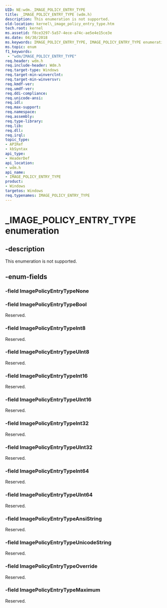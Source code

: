 ```yaml
---
UID: NE:wdm._IMAGE_POLICY_ENTRY_TYPE
title: _IMAGE_POLICY_ENTRY_TYPE (wdm.h)
description: This enumeration is not supported.
old-location: kernel\_image_policy_entry_type.htm
tech.root: kernel
ms.assetid: f8ce3297-5a57-4ece-a74c-ae5e4e15ce3e
ms.date: 04/30/2018
ms.keywords: IMAGE_POLICY_ENTRY_TYPE, IMAGE_POLICY_ENTRY_TYPE enumeration [Kernel-Mode Driver Architecture], ImagePolicyEntryTypeAnsiString, ImagePolicyEntryTypeBool, ImagePolicyEntryTypeInt16, ImagePolicyEntryTypeInt32, ImagePolicyEntryTypeInt64, ImagePolicyEntryTypeInt8, ImagePolicyEntryTypeMaximum, ImagePolicyEntryTypeUInt16, ImagePolicyEntryTypeUInt32, ImagePolicyEntryTypeUInt64, ImagePolicyEntryTypeUInt8, ImagePolicyEntryTypeUnicodeString, _IMAGE_POLICY_ENTRY_TYPE, kernel._image_policy_entry_type, wdm/IMAGE_POLICY_ENTRY_TYPE, wdm/ImagePolicyEntryTypeAnsiString, wdm/ImagePolicyEntryTypeBool, wdm/ImagePolicyEntryTypeInt16, wdm/ImagePolicyEntryTypeInt32, wdm/ImagePolicyEntryTypeInt64, wdm/ImagePolicyEntryTypeInt8, wdm/ImagePolicyEntryTypeMaximum, wdm/ImagePolicyEntryTypeUInt16, wdm/ImagePolicyEntryTypeUInt32, wdm/ImagePolicyEntryTypeUInt64, wdm/ImagePolicyEntryTypeUInt8, wdm/ImagePolicyEntryTypeUnicodeString
ms.topic: enum
f1_keywords:
 - "wdm/IMAGE_POLICY_ENTRY_TYPE"
req.header: wdm.h
req.include-header: Wdm.h
req.target-type: Windows
req.target-min-winverclnt: 
req.target-min-winversvr: 
req.kmdf-ver: 
req.umdf-ver: 
req.ddi-compliance: 
req.unicode-ansi: 
req.idl: 
req.max-support: 
req.namespace: 
req.assembly: 
req.type-library: 
req.lib: 
req.dll: 
req.irql: 
topic_type:
- APIRef
- kbSyntax
api_type:
- HeaderDef
api_location:
- wdm.h
api_name:
- IMAGE_POLICY_ENTRY_TYPE
product:
- Windows
targetos: Windows
req.typenames: IMAGE_POLICY_ENTRY_TYPE
---
```


# _IMAGE_POLICY_ENTRY_TYPE enumeration


## -description


This enumeration is not supported.


## -enum-fields




### -field ImagePolicyEntryTypeNone


### -field ImagePolicyEntryTypeBool

Reserved.


### -field ImagePolicyEntryTypeInt8

Reserved.


### -field ImagePolicyEntryTypeUInt8

Reserved.


### -field ImagePolicyEntryTypeInt16

Reserved.


### -field ImagePolicyEntryTypeUInt16

Reserved.


### -field ImagePolicyEntryTypeInt32

Reserved.


### -field ImagePolicyEntryTypeUInt32

Reserved.


### -field ImagePolicyEntryTypeInt64

Reserved.


### -field ImagePolicyEntryTypeUInt64

Reserved.


### -field ImagePolicyEntryTypeAnsiString

Reserved.


### -field ImagePolicyEntryTypeUnicodeString

Reserved.

### -field ImagePolicyEntryTypeOverride

Reserved.

### -field ImagePolicyEntryTypeMaximum

Reserved.


